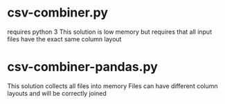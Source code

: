 # csv-combiner.py

requires python 3
This solution is low memory but requires that all input 
files have the exact same column layout

# csv-combiner-pandas.py
This solution collects all files into memory
Files can have different column layouts and will be correctly joined
